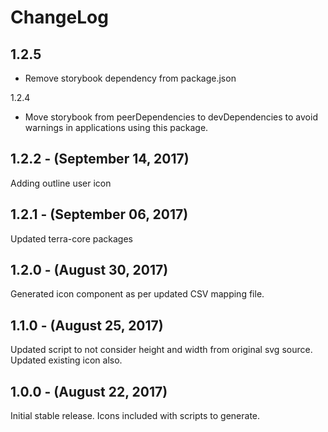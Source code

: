 ChangeLog
=========
1.2.5
---------
- Remove storybook dependency from package.json

1.2.4
- Move storybook from peerDependencies to devDependencies to avoid warnings in
applications using this package.

1.2.2 - (September 14, 2017)
----------
Adding outline user icon

1.2.1 - (September 06, 2017)
----------
Updated terra-core packages

1.2.0 - (August 30, 2017)
-----------------
Generated icon component as per updated CSV mapping file.

1.1.0 - (August 25, 2017)
-----------------
Updated script to not consider height and width from original svg source. Updated existing icon also.


1.0.0 - (August 22, 2017)
-----------------
Initial stable release. Icons included with scripts to generate.
